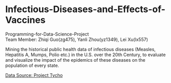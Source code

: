 # Infectious-Diseases-and-Effects-of-Vaccines
Programming-for-Data-Science-Project  
Team Member: Zhiqi Guo(zg475), Yanli Zhou(yz1349), Lei Xu(lx557)


Mining the historical public health data of infectious diseases (Measles, Hepatitis A, Mumps, Polio etc.) in the U.S. over the 20th Century, to evaluate and visualize the impact of the epidemics of these diseases on the population of every state.  

[Data Source: Project Tycho](http://www.tycho.pitt.edu/)

